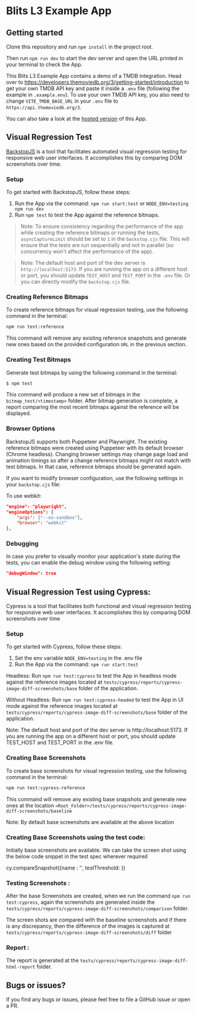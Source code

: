# Blits L3 Example App

## Getting started

Clone this repository and run `npm install` in the project root.

Then run `npm run dev` to start the dev server and open the URL printed in your terminal to check the App.

This Blits L3 Example App contains a demo of a TMDB integration. Head over to https://developers.themoviedb.org/3/getting-started/introduction to get your own TMDB API key and paste it inside a `.env` file (following the example in `.example.env`). To use your own TMDB API key, you also need to change `VITE_TMDB_BASE_URL` in your `.env` file to `https://api.themoviedb.org/3`.

You can also take a look at the [hosted version](http://blits-demo.lightningjs.io) of this App.

## Visual Regression Test


[BackstopJS](https://github.com/garris/BackstopJS) is a tool that facilitates automated visual regression testing for responsive web user interfaces.
It accomplishes this by comparing DOM screenshots over time.

### Setup

To get started with BackstopJS, follow these steps:

1. Run the App via the command: `npm run start:test` or `NODE_ENV=testing npm run dev`
2. Run `npm test` to test the App against the reference bitmaps.


> Note: To ensure consistency regarding the performance of the app while creating the reference bitmaps or running the tests, `asyncCaptureLimit` should be set to `1` in the `backstop.cjs` file. This will ensure that the tests are run sequentially and not in parallel (so concurrency won't affect the performance of the app).

> Note: The default host and port of the dev server is `http://localhost:5173`. If you are running the app on a different host or port, you should update `TEST_HOST` and `TEST_PORT` in the `.env` file. Or you can directly modify the `backstop.cjs` file.

### Creating Reference Bitmaps

To create reference bitmaps for visual regression testing, use the following command in the terminal:

```bash
npm run test:reference
```

This command will remove any existing reference snapshots and generate new ones based on the provided configuration `URL` in the previous section.


### Creating Test Bitmaps

Generate test bitmaps by using the following command in the terminal:

```bash
$ npm test
```

This command will produce a new set of bitmaps in the `bitmap_test/<timestamp>` folder. After bitmap generation is complete,
a report comparing the most recent bitmaps against the reference will be displayed.


### Browser Options

BackstopJS supports both Puppeteer and Playwright. The existing reference bitmaps were created using Puppeteer with its default browser (Chrome headless). Changing browser settings may change page load and animation timings so after a change reference bitmaps might not match with test bitmaps. In that case, reference bitmaps should be generated again.


If you want to modify browser configuration, use the following settings in your `backstop.cjs` file:

To use webkit:


```json
"engine": "playwright",
"engineOptions": {
    "args": ["--no-sandbox"],
    "browser": "webkit"
},

```

### Debugging

In case you prefer to visually monitor your application's state during the tests, you can enable the debug window using the following setting:

```json
"debugWindow": true
```


## Visual Regression Test using Cypress:

Cypress is a tool that facilitates both functional and visual regression testing for responsive web user interfaces. It accomplishes this by comparing DOM screenshots over time

### Setup

To get started with Cypress, follow these steps:

1. Set the env variable `NODE_ENV=testing` in the .env file
2. Run the App via the command: `npm run start:test`

Headless:
Run `npm run test:cypress` to test the App in headless mode against the reference images located at `tests/cypress/reports/cypress-image-diff-screenshots/base` folder of the application.

Without Headless:
Run `npm run test:cypress-headed` to test the App in UI mode against the reference images located at `tests/cypress/reports/cypress-image-diff-screenshots/base` folder of the application.


Note: The default host and port of the dev server is http://localhost:5173. If you are running the app on a different host or port, you should update TEST_HOST and TEST_PORT in the .env file.

### Creating Base Screenshots

To create base screenshots for visual regression testing, use the following command in the terminal:

```bash
npm run test:cypress-reference
```
This command will remove any existing base snapshots and generate new ones at the location `<Root_Folder>/tests/cypress/reports/cypress-image-diff-screenshots/baseline`

Note: By default base screenshots are available at the above location

### Creating Base Screenshots using the test code:

Initially base screenshots are available. We can take the screen shot using the below code snippet in the test spec wherever required

cy.compareSnapshot({name : '<Name of the screenshot>',  testThreshold: <percentage of difference>})


### Testing Screenshots :

After the base Screenshots are created, when we run the command `npm run test:cypress`, again the screenshots are generated inside the
`tests/cypress/reports/cypress-image-diff-screenshots/comparison` folder.

The screen shots are compared with the baseline screenshots and if there is any discrepancy, then the difference of the images is captured at
`tests/cypress/reports/cypress-image-diff-screenshots/diff` folder

### Report :

The report is generated at the `tests/cypress/reports/cypress-image-diff-html-report` folder.


## Bugs or issues?

If you find any bugs or issues, please feel free to file a GitHub issue or open a PR.
